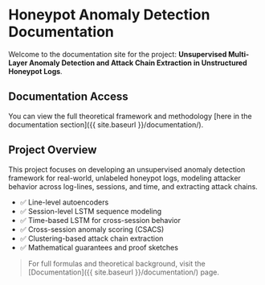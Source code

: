 # Honeypot Anomaly Detection Documentation

Welcome to the documentation site for the project: **Unsupervised Multi-Layer Anomaly Detection and Attack Chain Extraction in Unstructured Honeypot Logs**.

## Documentation Access

You can view the full theoretical framework and methodology [here in the documentation section]({{ site.baseurl }}/documentation/).

## Project Overview

This project focuses on developing an unsupervised anomaly detection framework for real-world, unlabeled honeypot logs, modeling attacker behavior across log-lines, sessions, and time, and extracting attack chains.

- ✅ Line-level autoencoders
- ✅ Session-level LSTM sequence modeling
- ✅ Time-based LSTM for cross-session behavior
- ✅ Cross-session anomaly scoring (CSACS)
- ✅ Clustering-based attack chain extraction
- ✅ Mathematical guarantees and proof sketches

> For full formulas and theoretical background, visit the [Documentation]({{ site.baseurl }}/documentation/) page.
